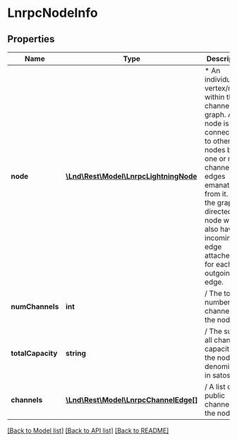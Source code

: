 # LnrpcNodeInfo

## Properties
Name | Type | Description | Notes
------------ | ------------- | ------------- | -------------
**node** | [**\Lnd\Rest\Model\LnrpcLightningNode**](LnrpcLightningNode.md) | * An individual vertex/node within the channel graph. A node is connected to other nodes by one or more channel edges emanating from it. As the graph is directed, a node will also have an incoming edge attached to it for each outgoing edge. | [optional] 
**numChannels** | **int** | / The total number of channels for the node. | [optional] 
**totalCapacity** | **string** | / The sum of all channels capacity for the node, denominated in satoshis. | [optional] 
**channels** | [**\Lnd\Rest\Model\LnrpcChannelEdge[]**](LnrpcChannelEdge.md) | / A list of all public channels for the node. | [optional] 

[[Back to Model list]](../README.md#documentation-for-models) [[Back to API list]](../README.md#documentation-for-api-endpoints) [[Back to README]](../README.md)


